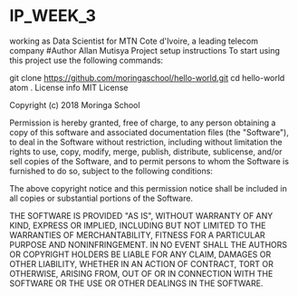 # IP_WEEK_3
working as Data Scientist for MTN Cote d'Ivoire, a leading telecom company
#Author
Allan Mutisya
Project setup instructions
To start using this project use the following commands:

git clone https://github.com/moringaschool/hello-world.git
cd hello-world
atom .
License info
MIT License

Copyright (c) 2018 Moringa School

Permission is hereby granted, free of charge, to any person obtaining a copy of this software and associated documentation files (the "Software"), to deal in the Software without restriction, including without limitation the rights to use, copy, modify, merge, publish, distribute, sublicense, and/or sell copies of the Software, and to permit persons to whom the Software is furnished to do so, subject to the following conditions:

The above copyright notice and this permission notice shall be included in all copies or substantial portions of the Software.

THE SOFTWARE IS PROVIDED "AS IS", WITHOUT WARRANTY OF ANY KIND, EXPRESS OR IMPLIED, INCLUDING BUT NOT LIMITED TO THE WARRANTIES OF MERCHANTABILITY, FITNESS FOR A PARTICULAR PURPOSE AND NONINFRINGEMENT. IN NO EVENT SHALL THE AUTHORS OR COPYRIGHT HOLDERS BE LIABLE FOR ANY CLAIM, DAMAGES OR OTHER LIABILITY, WHETHER IN AN ACTION OF CONTRACT, TORT OR OTHERWISE, ARISING FROM, OUT OF OR IN CONNECTION WITH THE SOFTWARE OR THE USE OR OTHER DEALINGS IN THE SOFTWARE.
